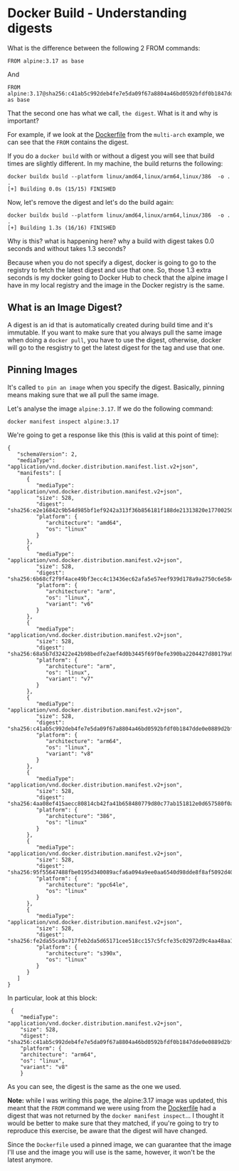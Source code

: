 # Docker Build - Understanding digests

What is the difference between the following 2 FROM commands:

```
FROM alpine:3.17 as base
```

And

```
FROM alpine:3.17@sha256:c41ab5c992deb4fe7e5da09f67a8804a46bd0592bfdf0b1847dde0e0889d2bff as base
```

That the second one has what we call, `the digest`. What is it and why is important?

For example, if we look at the [Dockerfile](../multi-arch/Dockerfile) from the `multi-arch` example, we can see that the `FROM` contains the digest.

If you do a `docker build` with or without a digest you will see that build times are slightly different. In my machine, the build returns the following:

```
docker buildx build --platform linux/amd64,linux/arm64,linux/386  -o . .
[+] Building 0.0s (15/15) FINISHED
```

Now, let's remove the digest and let's do the build again:

```
docker buildx build --platform linux/amd64,linux/arm64,linux/386  -o . .
[+] Building 1.3s (16/16) FINISHED
```

Why is this? what is happening here? why a build with digest takes 0.0 seconds and without takes 1.3 seconds?

Because when you do not specify a digest, docker is going to go to the registry to fetch the latest digest and use that one. So, those 1.3 extra seconds is my docker going to Docker Hub to check that the alpine image I have in my local registry and the image in the Docker registry is the same.

## What is an Image Digest?

A digest is an id that is automatically created during build time and it's immutable. If you want to make sure that you always pull the same image when doing a `docker pull`, you have to use the digest, otherwise, docker will go to the resgistry to get the latest digest for the tag and use that one.

## Pinning Images

It's called `to pin an image` when you specify the digest. Basically, pinning means making sure that we all pull the same image.

Let's analyse the image `alpine:3.17`. If we do the following command:

```
docker manifest inspect alpine:3.17
```

We're going to get a response like this (this is valid at this point of time):

```
{
   "schemaVersion": 2,
   "mediaType": "application/vnd.docker.distribution.manifest.list.v2+json",
   "manifests": [
      {
         "mediaType": "application/vnd.docker.distribution.manifest.v2+json",
         "size": 528,
         "digest": "sha256:e2e16842c9b54d985bf1ef9242a313f36b856181f188de21313820e177002501",
         "platform": {
            "architecture": "amd64",
            "os": "linux"
         }
      },
      {
         "mediaType": "application/vnd.docker.distribution.manifest.v2+json",
         "size": 528,
         "digest": "sha256:6b68cf2f9f4ace49bf3ecc4c13436ec62afa5e57eef939d178a9a2750c6e5843",
         "platform": {
            "architecture": "arm",
            "os": "linux",
            "variant": "v6"
         }
      },
      {
         "mediaType": "application/vnd.docker.distribution.manifest.v2+json",
         "size": 528,
         "digest": "sha256:68a5b7d32422e42b98bedfe2aef4d0b3445f69f0efe390ba2204427d80179a92",
         "platform": {
            "architecture": "arm",
            "os": "linux",
            "variant": "v7"
         }
      },
      {
         "mediaType": "application/vnd.docker.distribution.manifest.v2+json",
         "size": 528,
         "digest": "sha256:c41ab5c992deb4fe7e5da09f67a8804a46bd0592bfdf0b1847dde0e0889d2bff",
         "platform": {
            "architecture": "arm64",
            "os": "linux",
            "variant": "v8"
         }
      },
      {
         "mediaType": "application/vnd.docker.distribution.manifest.v2+json",
         "size": 528,
         "digest": "sha256:4aa08ef415aecc80814cb42fa41b658480779d80c77ab151812e0d657580f0ae",
         "platform": {
            "architecture": "386",
            "os": "linux"
         }
      },
      {
         "mediaType": "application/vnd.docker.distribution.manifest.v2+json",
         "size": 528,
         "digest": "sha256:95f55647488fbe0195d340089acfa6a094a9ee0aa6540d98dde8f8af5092d40c",
         "platform": {
            "architecture": "ppc64le",
            "os": "linux"
         }
      },
      {
         "mediaType": "application/vnd.docker.distribution.manifest.v2+json",
         "size": 528,
         "digest": "sha256:fe2da55ca9a717feb2da5d65171cee518cc157c5fcfe35c02972d9c4aa48aa1d",
         "platform": {
            "architecture": "s390x",
            "os": "linux"
         }
      }
   ]
}
```

In particular, look at this block:

```
 {
    "mediaType": "application/vnd.docker.distribution.manifest.v2+json",
    "size": 528,
    "digest": "sha256:c41ab5c992deb4fe7e5da09f67a8804a46bd0592bfdf0b1847dde0e0889d2bff",
    "platform": {
    "architecture": "arm64",
    "os": "linux",
    "variant": "v8"
    }
```

As you can see, the digest is the same as the one we used.

**Note:** while I was writing this page, the alpine:3.17 image was updated, this meant that the `FROM` command we were using from the [Dockerfile](../multi-arch/Dockerfile) had a digest that was not returned by the `docker manifest inspect`... I thought it would be better to make sure that they matched, if you're going to try to reproduce this exercise, be aware that the digest will have changed.

Since the `Dockerfile` used a pinned image, we can guarantee that the image I'll use and the image you will use is the same, however, it won't be the latest anymore.
